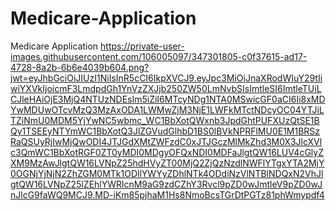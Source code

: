 # Medicare-Application
Medicare Application
https://private-user-images.githubusercontent.com/106005097/347301805-c0f37615-ad17-4728-8a2b-6b6e4039b604.png?jwt=eyJhbGciOiJIUzI1NiIsInR5cCI6IkpXVCJ9.eyJpc3MiOiJnaXRodWIuY29tIiwiYXVkIjoicmF3LmdpdGh1YnVzZXJjb250ZW50LmNvbSIsImtleSI6ImtleTUiLCJleHAiOjE3MjQ4NTUzNDEsIm5iZiI6MTcyNDg1NTA0MSwicGF0aCI6Ii8xMDYwMDUwOTcvMzQ3MzAxODA1LWMwZjM3NjE1LWFkMTctNDcyOC04YTJiLTZiNmU0MDM5YjYwNC5wbmc_WC1BbXotQWxnb3JpdGhtPUFXUzQtSE1BQy1TSEEyNTYmWC1BbXotQ3JlZGVudGlhbD1BS0lBVkNPRFlMU0E1M1BRSzRaQSUyRjIwMjQwODI4JTJGdXMtZWFzdC0xJTJGczMlMkZhd3M0X3JlcXVlc3QmWC1BbXotRGF0ZT0yMDI0MDgyOFQxNDI0MDFaJlgtQW16LUV4cGlyZXM9MzAwJlgtQW16LVNpZ25hdHVyZT00MjQ2ZjQzNzdlNWFlYTgxYTA2MjY0OGNjYjNjN2ZhZGM0MTk1ODllYWYyZDhlNTk4ODdiNzVlNTBlNDQxN2VhJlgtQW16LVNpZ25lZEhlYWRlcnM9aG9zdCZhY3Rvcl9pZD0wJmtleV9pZD0wJnJlcG9faWQ9MCJ9.MD-iKm85pjhaM1Hs8NmoBcsTGrDtPGTz81phWmypdf4
